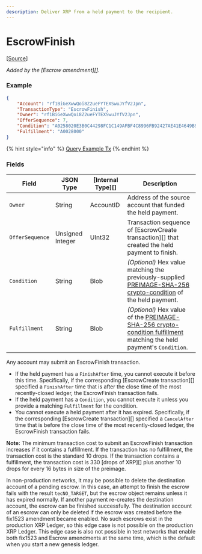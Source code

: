 ```yaml
---
description: Deliver XRP from a held payment to the recipient.
---
```


# EscrowFinish

\[[Source](https://github.com/Xahau/xahaud/blob/dev/src/ripple/app/tx/impl/URIToken.cpp)]

_Added by the \[Escrow amendment]\[]._

### Example

```json
{
    "Account": "rf1BiGeXwwQoi8Z2ueFYTEXSwuJYfV2Jpn",
    "TransactionType": "EscrowFinish",
    "Owner": "rf1BiGeXwwQoi8Z2ueFYTEXSwuJYfV2Jpn",
    "OfferSequence": 7,
    "Condition": "A0258020E3B0C44298FC1C149AFBF4C8996FB92427AE41E4649B934CA495991B7852B855810100",
    "Fulfillment": "A0028000"
}
```

{% hint style="info" %}
[Query Example Tx](http://localhost:4000/tx?binary=false\&id=example\_URITokenBurn\&transaction=C53ECF838647FA5A4C780377025FEC7999AB4182590510CA461444B207AB74A9)
{% endhint %}

### Fields

| Field           | JSON Type        | \[Internal Type]\[] | Description                                                                                                                                                                                         |
| --------------- | ---------------- | ------------------- | --------------------------------------------------------------------------------------------------------------------------------------------------------------------------------------------------- |
| `Owner`         | String           | AccountID           | Address of the source account that funded the held payment.                                                                                                                                         |
| `OfferSequence` | Unsigned Integer | UInt32              | Transaction sequence of \[EscrowCreate transaction]\[] that created the held payment to finish.                                                                                                     |
| `Condition`     | String           | Blob                | _(Optional)_ Hex value matching the previously-supplied [PREIMAGE-SHA-256 crypto-condition](https://tools.ietf.org/html/draft-thomas-crypto-conditions-02#section-8.1) of the held payment.         |
| `Fulfillment`   | String           | Blob                | _(Optional)_ Hex value of the [PREIMAGE-SHA-256 crypto-condition fulfillment](https://tools.ietf.org/html/draft-thomas-crypto-conditions-02#section-8.1.4) matching the held payment's `Condition`. |

Any account may submit an EscrowFinish transaction.

* If the held payment has a `FinishAfter` time, you cannot execute it before this time. Specifically, if the corresponding \[EscrowCreate transaction]\[] specified a `FinishAfter` time that is after the close time of the most recently-closed ledger, the EscrowFinish transaction fails.
* If the held payment has a `Condition`, you cannot execute it unless you provide a matching `Fulfillment` for the condition.
* You cannot execute a held payment after it has expired. Specifically, if the corresponding \[EscrowCreate transaction]\[] specified a `CancelAfter` time that is before the close time of the most recently-closed ledger, the EscrowFinish transaction fails.

**Note:** The minimum transaction cost to submit an EscrowFinish transaction increases if it contains a fulfillment. If the transaction has no fulfillment, the transaction cost is the standard 10 drops. If the transaction contains a fulfillment, the transaction cost is 330 \[drops of XRP]\[] plus another 10 drops for every 16 bytes in size of the preimage.

In non-production networks, it may be possible to delete the destination account of a pending escrow. In this case, an attempt to finish the escrow fails with the result `tecNO_TARGET`, but the escrow object remains unless it has expired normally. If another payment re-creates the destination account, the escrow can be finished successfully. The destination account of an escrow can only be deleted if the escrow was created before the fix1523 amendment became enabled. No such escrows exist in the production XRP Ledger, so this edge case is not possible on the production XRP Ledger. This edge case is also not possible in test networks that enable both fix1523 and Escrow amendments at the same time, which is the default when you start a new genesis ledger.
